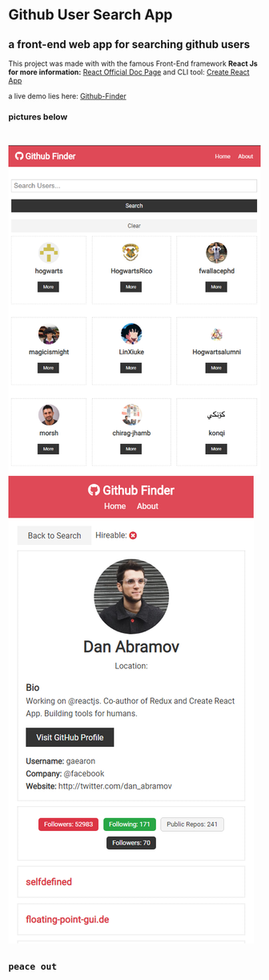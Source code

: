 # Github User Search App

## a front-end web app for searching github users

This project was made with with the famous Front-End framework **React Js**  
**for more information:** [React Official Doc Page](https://reactjs.org) and CLI tool: [Create React App](https://github.com/facebook/create-react-app)
<br/>

a live demo lies here: [Github-Finder](https://utkutekalmaz-githubfinder.netlify.com)
<br/>

### pictures below

<br/>

<img src="/pics/picone.png" alt="Mobile Screen"><img src="/pics/pictwo.png" alt="Register Screen">

## `peace out`

